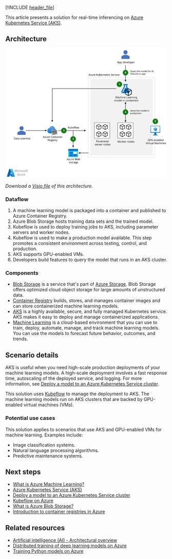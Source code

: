 [!INCLUDE [header_file](../../../includes/sol-idea-header.md)]

This article presents a solution for real-time inferencing on [Azure Kubernetes Service (AKS)](/azure/aks/intro-kubernetes).

## Architecture

[ ![Architecture diagram that shows how machine learning models are deployed to Azure Kubernetes Services (AKS).](_images/machine-learning-model-deployment-to-aks.svg)](_images/machine-learning-model-deployment-to-aks.svg#lightbox)

*Download a [Visio file](https://arch-center.azureedge.net/machine-learning-model-deployment-to-aks.vsdx) of this architecture.*

### Dataflow

1. A machine learning model is packaged into a container and published to Azure Container Registry.
1. Azure Blob Storage hosts training data sets and the trained model.
1. Kubeflow is used to deploy training jobs to AKS, including parameter servers and worker nodes.
1. Kubeflow is used to make a production model available. This step promotes a consistent environment across testing, control, and production.
1. AKS supports GPU-enabled VMs.
1. Developers build features to query the model that runs in an AKS cluster.

### Components

- [Blob Storage](https://azure.microsoft.com/services/storage/blobs) is a service that's part of [Azure Storage](https://azure.microsoft.com/products/category/storage). Blob Storage offers optimized cloud object storage for large amounts of unstructured data.
- [Container Registry](https://azure.microsoft.com/services/container-registry) builds, stores, and manages container images and can store containerized machine learning models.
- [AKS](https://azure.microsoft.com/services/container-registry) is a highly available, secure, and fully managed Kubernetes service. AKS makes it easy to deploy and manage containerized applications.
- [Machine Learning](https://azure.microsoft.com/services/machine-learning) is a cloud-based environment that you can use to train, deploy, automate, manage, and track machine learning models. You can use the models to forecast future behavior, outcomes, and trends.

## Scenario details

AKS is useful when you need high-scale production deployments of your machine learning models. A high-scale deployment involves a fast response time, autoscaling of the deployed service, and logging. For more information, see [Deploy a model to an Azure Kubernetes Service cluster](/azure/machine-learning/how-to-deploy-azure-kubernetes-service).

This solution uses [Kubeflow](https://www.kubeflow.org/docs/about/kubeflow) to manage the deployment to AKS. The machine learning models run on AKS clusters that are backed by GPU-enabled virtual machines (VMs).

### Potential use cases

This solution applies to scenarios that use AKS and GPU-enabled VMs for machine learning. Examples include:

- Image classification systems.
- Natural language processing algorithms.
- Predictive maintenance systems.

## Next steps

- [What is Azure Machine Learning?](/azure/machine-learning/overview-what-is-azure-ml)
- [Azure Kubernetes Service (AKS)](/azure/aks/intro-kubernetes)
- [Deploy a model to an Azure Kubernetes Service cluster](/azure/machine-learning/how-to-deploy-azure-kubernetes-service)
- [Kubeflow on Azure](https://www.kubeflow.org/docs/distributions/azure)
- [What is Azure Blob Storage?](/azure/storage/blobs/storage-blobs-overview)
- [Introduction to container registries in Azure](/azure/container-registry/container-registry-intro)

## Related resources

- [Artificial intelligence (AI) - Architectural overview](../../data-guide/big-data/ai-overview.md)
- [Distributed training of deep learning models on Azure](../../reference-architectures/ai/training-deep-learning.yml)
- [Training Python models on Azure](/azure/architecture/example-scenario/ai/training-python-models)
